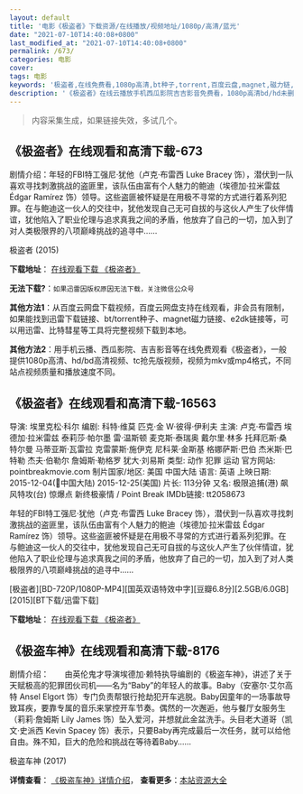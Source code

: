 ```yaml
---
layout: default
title: '电影《极盗者》下载资源/在线播放/视频地址/1080p/高清/蓝光'
date: "2021-07-10T14:40:08+0800"
last_modified_at: "2021-07-10T14:40:08+0800"
permalink: /673/
categories: 电影
cover:
tags: 电影
keywords: '极盗者,在线免费看,1080p高清,bt种子,torrent,百度云盘,magnet,磁力链,迅雷下载资源'
description: '《极盗者》在线云播放手机西瓜影院吉吉影音免费看，1080p高清bd/hd未删减完整版和tc抢先枪版，mkv/mp4格式，附带bt/torrent种子、magnet/磁力链、百度云盘、网盘资源迅雷下载链接'
---
```


>内容采集生成，如果链接失效，多试几个。


## 《极盗者》在线观看和高清下载-673

剧情介绍：年轻的FBI特工强尼·犹他（卢克·布雷西 Luke Bracey 饰），潜伏到一队喜欢寻找刺激挑战的盗匪里，该队伍由富有个人魅力的鲍迪（埃德加·拉米雷兹 Édgar Ramírez 饰）领导。这些盗匪被怀疑是在用极不寻常的方式进行着系列犯罪。在与鲍迪这一伙人的交往中，犹他发现自己无可自拔的与这伙人产生了伙伴情谊，犹他陷入了职业伦理与追求真我之间的矛盾，他放弃了自己的一切，加入到了对人类极限界的八项巅峰挑战的追寻中……


极盗者 (2015)

**下载地址**： [在线观看下载 《极盗者》](https://www.btbtdy.me/btdy/dy2415.html) 


**无法下载?**：`如果迅雷因版权原因无法下载，关注微信公众号 `

**其他方法1**：从百度云网盘下载视频，百度云网盘支持在线观看，非会员有限制，如果能找到迅雷下载链接、bt/torrent种子、magnet磁力链接、e2dk链接等，可以用迅雷、比特彗星等工具将完整视频下载到本地。

**其他方法2**：用手机云播、西瓜影院、吉吉影音等在线免费观看《极盗者》，一般提供1080p高清、hd/bd高清视频、tc抢先版视频，视频为mkv或mp4格式，不同站点视频质量和播放速度不同。


## 《极盗者》在线观看和高清下载-16563

导演: 埃里克松·科尔 编剧: 科特·维莫 匹克·金 W·彼得·伊利夫 主演: 卢克·布雷西 埃德加·拉米雷兹 泰莉莎·帕尔墨 雷·温斯顿 麦克斯·泰瑞奥 戴尔里·林多 托拜厄斯·桑特尔曼 马蒂亚斯·瓦雷拉 克雷蒙斯·施伊克 尼科莱·金斯基 格娜萨斯·巴伯 杰米斯·巴特勒 杰夫·伯勒尔 詹姆斯·勒格罗 犹大·刘易斯 类型: 动作 犯罪 运动 官方网站: pointbreakmovie.com 制片国家/地区: 美国 中国大陆 语言: 英语 上映日期: 2015-12-04(中国大陆) 2015-12-25(美国) 片长: 113分钟 又名: 极限追捕(港) 飙风特攻(台) 惊爆点 新终极豪情 / Point Break IMDb链接: tt2058673

年轻的FBI特工强尼·犹他（卢克·布雷西 Luke Bracey 饰），潜伏到一队喜欢寻找刺激挑战的盗匪里，该队伍由富有个人魅力的鲍迪（埃德加·拉米雷兹 Édgar Ramírez 饰）领导。这些盗匪被怀疑是在用极不寻常的方式进行着系列犯罪。在与鲍迪这一伙人的交往中，犹他发现自己无可自拔的与这伙人产生了伙伴情谊，犹他陷入了职业伦理与追求真我之间的矛盾，他放弃了自己的一切，加入到了对人类极限界的八项巅峰挑战的追寻中……


[极盗者][BD-720P/1080P-MP4][国英双语特效中字][豆瓣6.8分][2.5GB/6.0GB][2015][BT下载/迅雷下载]

**下载地址**： [在线观看下载 《极盗者》](https://www.btdx8.com/torrent/point_break_2015.html) 


## 《极盗车神》在线观看和高清下载-8176

剧情介绍：　　由英伦鬼才导演埃德加·赖特执导编剧的《极盗车神》，讲述了关于天赋极高的犯罪团伙司机——名为“Baby”的年轻人的故事。Baby（安塞尔·艾尔高特 Ansel Elgort 饰）专门负责帮银行抢劫犯开车逃脱。Baby因童年的一场事故导致耳疾，要靠专属的音乐来掌控开车节奏。偶然的一次邂逅，他与餐厅女服务生（莉莉·詹姆斯 Lily James 饰）坠入爱河，并想就此金盆洗手。头目老大道哥（凯文·史派西 Kevin Spacey 饰）表示，只要Baby再完成最后一次任务，就可以给他自由。殊不知，巨大的危险和挑战在等待着Baby……


极盗车神 (2017)

**详情查看**： [《极盗车神》详情介绍](/movie/8176/)， **查看更多**：[本站资源大全](/movie/t/all/)

